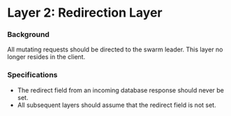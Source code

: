 # Layer 2: Redirection Layer

### Background 

All mutating requests should be directed to the swarm leader. This layer no longer resides in the client.

### Specifications

* The redirect field from an incoming database response should never be set.
* All subsequent layers should assume that the redirect field is not set.

